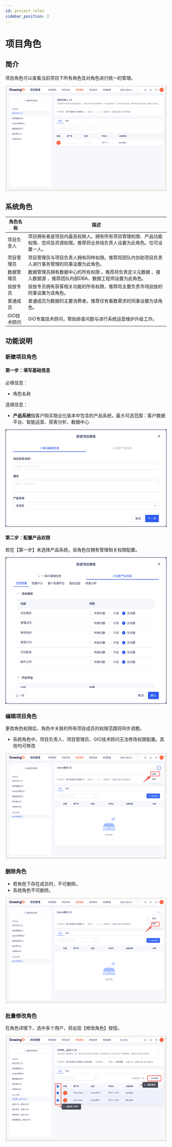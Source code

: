 ```yaml
---
id: project-roles
sidebar_position: 3
---
```


# 项目角色

## 简介

项目角色可以查看当前项目下所有角色及对角色进行统一的管理。

![图 2](/img/xiangmujuese_project-roles.png)  

## 系统角色

| 角色名称 | 描述 |
| ---| --- |
| 项目负责人|项目拥有者是项目内最高权限人。拥有所有项目管理权限、产品功能权限、空间及资源权限。推荐将业务线负责人设置为此角色。仅可设置一人。
|项目管理员|项目管理员与项目负责人拥有同样权限。推荐将团队内协助项目负责人进行事务管理的同事设置为此角色。
|数据管理员|数据管理员拥有数据中心的所有权限 。推荐将负责定义元数据 、接入数据源 ，推荐团队内部DBA、数据工程师设置为此角色。
|投放专员|投放专员拥有获客相关功能的所有权限，推荐将主要负责市场投放的同事设置为该角色。
|普通成员|普通成员为数据的主要消费者。推荐仅有看数需求的同事设置为该角色。
|GIO技术顾问| GIO专属技术顾问，帮助排查问题与进行系统运营维护升级工作。

## 功能说明

### 新建项目角色

#### 第一步：填写基础信息

必填信息：

* 角色名称

选填信息：

* **产品系统**指客户购买商业化版本中包含的产品系统，最大可选范围：客户数据平台、智能运营、获客分析、数据中心

![图 11](/img/xinjianxiangmujuese_project-roles.png)

#### 第二步：配置产品权限

若在【第一步】未选择产品系统，该角色仅拥有管理相关权限配置。

![图 12](/img/peizhiquanxian_project-roles.png)  

### 编辑项目角色

更改角色权限后，角色中关联的所有项目成员的权限范围将同步调整。

* 系统角色中，项目负责人、项目管理员、GIO技术顾问无法修改权限配置。其他均可修改

![图 3](/img/bianjijuese_project-roles.png)  

### 删除角色

* 若角色下存在成员时，不可删除。
* 系统角色不可删除。

![图 4](/img/shanchujuese_project-roles.png)  

### 批量修改角色

在角色详情下，选中多个用户，将出现【修改角色】按钮。

![图 1](/img/piliangxiugai_project-roles.png)  
